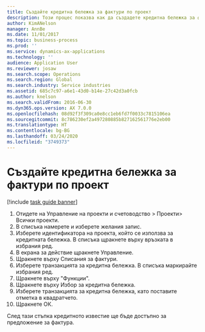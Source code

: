 ```yaml
---
title: Създайте кредитна бележка за фактури по проект
description: Този процес показва как да създадете кредитна бележка за фактури за проекти, които са били осчетоводени.
author: KimANelson
manager: AnnBe
ms.date: 11/01/2017
ms.topic: business-process
ms.prod: ''
ms.service: dynamics-ax-applications
ms.technology: ''
audience: Application User
ms.reviewer: josaw
ms.search.scope: Operations
ms.search.region: Global
ms.search.industry: Service industries
ms.assetid: 685c7c97-a6e1-43d0-b14e-27c42d3a0fcb
ms.author: knelson
ms.search.validFrom: 2016-06-30
ms.dyn365.ops.version: AX 7.0.0
ms.openlocfilehash: 08d92f3f309ca0e8cc1eb6fd7f0033c7815106ea
ms.sourcegitcommit: 8c786230ef2a497280885b827162561776e2eb00
ms.translationtype: HT
ms.contentlocale: bg-BG
ms.lasthandoff: 03/24/2020
ms.locfileid: "3749373"
---
```

# <a name="create-a-credit-note-on-project-invoices"></a>Създайте кредитна бележка за фактури по проект

[!include [task guide banner](../../includes/task-guide-banner.md)]

1. Отидете на Управление на проекти и счетоводство > Проекти> Всички проекти. 
2. В списъка намерете и изберете желания запис. 
3. Изберете идентификатора на проекта, който се използва за кредитната бележка. В списъка щракнете върху връзката в избрания ред. 
4. В екрана за действие щракнете Управление. 
5. Щракнете върху Списания за фактури. 
6. Изберете транзакцията за кредитна бележка. В списъка маркирайте избрания ред. 
7. Щракнете върху "Функции". 
8. Щракнете върху Избор за кредитна бележка. 
9. Изберете транзакцията за кредитна бележка, като поставите отметка в квадратчето.
10. Щракнете ОК. 

След тази стъпка кредитното известие ще бъде достъпно за предложение за фактура.

